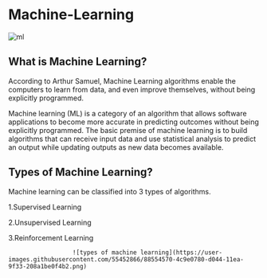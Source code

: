 # Machine-Learning
![ml](https://user-images.githubusercontent.com/55452866/88549039-77389200-d03d-11ea-8f68-b7e93e8796c4.jpg)

## What is Machine Learning?

According to Arthur Samuel, Machine Learning algorithms enable the computers to learn from data, and even improve themselves, without being explicitly programmed.

Machine learning (ML) is a category of an algorithm that allows software applications to become more accurate in predicting outcomes without being explicitly programmed. The basic premise of machine learning is to build algorithms that can receive input data and use statistical analysis to predict an output while updating outputs as new data becomes available.

## Types of Machine Learning?

Machine learning can be classified into 3 types of algorithms.

1.Supervised Learning

2.Unsupervised Learning

3.Reinforcement Learning


                      ![types of machine learning](https://user-images.githubusercontent.com/55452866/88554570-4c9e0780-d044-11ea-9f33-208a1be0f4b2.png)



